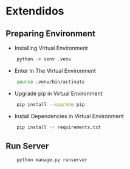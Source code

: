 # Extendidos

## Preparing Environment


* Installing Virtual Environment
```bash
    python -m venv .venv
```

* Enter In The Virtual Environment
```bash
    source .venv/bin/activate
```

* Upgrade pip in Virtual Environment
```bash
    pip install --upgrade pip 
```

* Install Dependencies in Virtual Environment
```bash
    pip install -r requirements.txt
```

## Run Server

```bash
    python manage.py runserver 
```

